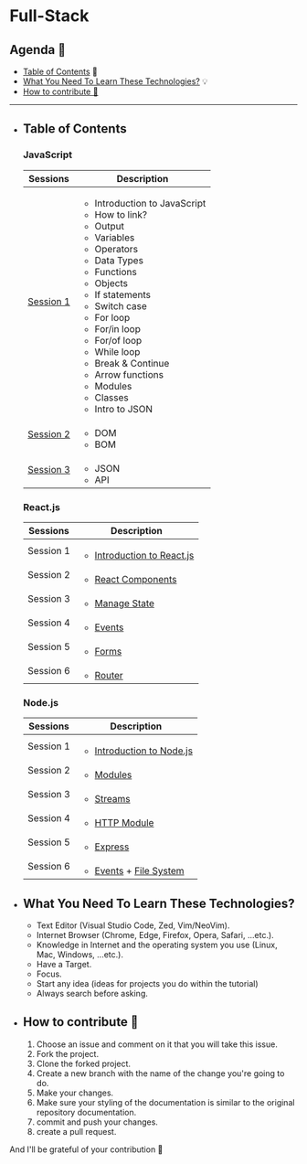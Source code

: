 # Full-Stack

## Agenda 📑

- [Table of Contents](https://github.com/nadamedhat27/Full-Stack#table-of-contents) 🔖
- [What You Need To Learn These Technologies?](https://github.com/nadamedhat27/Full-Stack#what-you-need-to-learn-these-technologies) 💡
- [How to contribute 🤝](https://github.com/nadamedhat27/Full-Stack#how-to-contribute-)

----------------------------------------------------------------
- ## Table of Contents

  ### JavaScript
  | Sessions | Description |
  |------|------|
  | [Session 1](./Javascript/Session%201/) | <ul> <li>Introduction to JavaScript <li>How to link? <li> Output <li>Variables <li> Operators <li> Data Types <li> Functions <li> Objects <li> If statements <li> Switch case <li> For loop <li> For/in loop <li> For/of loop <li> While loop <li> Break & Continue <li> Arrow functions <li> Modules <li> Classes <li> Intro to JSON   </ul> |
  | [Session 2](./Javascript/Session%202/) | <ul> <li> DOM <li> BOM </ul> |
  | [Session 3](./Javascript/Session%203/) | <ul> <li> JSON <li> API </ul> |


  ### React.js
  | Sessions | Description |
  |------|------|
  | Session 1 | <ul> <li> [Introduction to React.js](./Front-End/React.js/introduction%20to%20React.js/) </ul> |
  | Session 2 | <ul> <li> [React Components](./Front-End/React.js/React%20Components/) </ul> |
  | Session 3 | <ul> <li> [Manage State](./Front-End/React.js/Manage%20State%20in%20React/) </ul> |
  | Session 4 | <ul> <li> [Events](./Front-End/React.js/React%20Events/) </ul> |
  | Session 5 | <ul> <li> [Forms](./Front-End/React.js/Forms%20in%20React.js/) </ul> |
  | Session 6 | <ul> <li> [Router](./Front-End/React.js/React%20Router/) </ul> |
  
  ### Node.js
  | Sessions | Description |
  |------|------|
  | Session 1 | <ul> <li> [Introduction to Node.js](./Back-End/Node.js/introduction%20to%20Node.js/) </ul> |
  | Session 2 | <ul> <li> [Modules](./Back-End/Node.js/modules/basic_modules/) </ul> |
  | Session 3 | <ul> <li> [Streams](./Back-End/Node.js/streams/) |
  | Session 4 | <ul> <li> [HTTP Module](./Back-End/Node.js/http%20module/) |
  | Session 5 | <ul> <li> [Express](./Back-End/Node.js/express) |
  | Session 6 | <ul> <li> [Events](./Back-End/Node.js/event) + [File System](./Back-End/Node.js/file%20system) |


- ## What You Need To Learn These Technologies?
  
  - Text Editor (Visual Studio Code, Zed, Vim/NeoVim).
  - Internet Browser (Chrome, Edge, Firefox, Opera, Safari, ...etc.).
  - Knowledge in Internet and the operating system you use (Linux, Mac, Windows, ...etc.).
  - Have a Target.
  - Focus.
  - Start any idea (ideas for projects you do within the tutorial)
  - Always search before asking.

- ## How to contribute 🤝

  1. Choose an issue and comment on it that you will take this issue.
  2. Fork the project.
  3. Clone the forked project.
  4. Create a new branch with the name of the change you're going to do.
  5. Make your changes.
  6. Make sure your styling of the documentation is similar to the original repository documentation.
  7. commit and push your changes.
  8. create a pull request.

And I'll be grateful of your contribution 🌟
